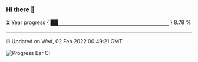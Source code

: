 ### Hi there 👋

⏳ Year progress { ██▁▁▁▁▁▁▁▁▁▁▁▁▁▁▁▁▁▁▁▁▁▁▁▁▁▁▁▁ } 8.78 %

---

⏰ Updated on Wed, 02 Feb 2022 00:49:21 GMT

![Progress Bar CI](https://github.com/liununu/liununu/workflows/Progress%20Bar%20CI/badge.svg)
